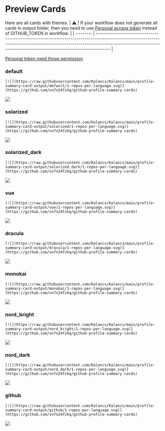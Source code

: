 
# Preview Cards

Here are all cards with themes.
| :warning: | If your workflow does not generate all cards in output folder, then you need to use [Personal access token](https://docs.github.com/en/actions/configuring-and-managing-workflows/creating-and-storing-encrypted-secrets) instead of GITHUB_TOKEN in workflow. |
| :-------: | :------------------------------------------------------------------------------------------------------------------------------------------------------------------------------------------------------------------------------------------------ |

[Personal token need those permission](https://github.com/vn7n24fzkq/github-profile-summary-cards/wiki/Personal-access-token-permissions)


### default


```
[![](https://raw.githubusercontent.com/Kalancs/Kalancs/main/profile-summary-card-output/default/1-repos-per-language.svg)](https://github.com/vn7n24fzkq/github-profile-summary-cards)
```
![](https://raw.githubusercontent.com/Kalancs/Kalancs/main/profile-summary-card-output/default/1-repos-per-language.svg)


### solarized


```
[![](https://raw.githubusercontent.com/Kalancs/Kalancs/main/profile-summary-card-output/solarized/1-repos-per-language.svg)](https://github.com/vn7n24fzkq/github-profile-summary-cards)
```
![](https://raw.githubusercontent.com/Kalancs/Kalancs/main/profile-summary-card-output/solarized/1-repos-per-language.svg)


### solarized_dark


```
[![](https://raw.githubusercontent.com/Kalancs/Kalancs/main/profile-summary-card-output/solarized_dark/1-repos-per-language.svg)](https://github.com/vn7n24fzkq/github-profile-summary-cards)
```
![](https://raw.githubusercontent.com/Kalancs/Kalancs/main/profile-summary-card-output/solarized_dark/1-repos-per-language.svg)


### vue


```
[![](https://raw.githubusercontent.com/Kalancs/Kalancs/main/profile-summary-card-output/vue/1-repos-per-language.svg)](https://github.com/vn7n24fzkq/github-profile-summary-cards)
```
![](https://raw.githubusercontent.com/Kalancs/Kalancs/main/profile-summary-card-output/vue/1-repos-per-language.svg)


### dracula


```
[![](https://raw.githubusercontent.com/Kalancs/Kalancs/main/profile-summary-card-output/dracula/1-repos-per-language.svg)](https://github.com/vn7n24fzkq/github-profile-summary-cards)
```
![](https://raw.githubusercontent.com/Kalancs/Kalancs/main/profile-summary-card-output/dracula/1-repos-per-language.svg)


### monokai


```
[![](https://raw.githubusercontent.com/Kalancs/Kalancs/main/profile-summary-card-output/monokai/1-repos-per-language.svg)](https://github.com/vn7n24fzkq/github-profile-summary-cards)
```
![](https://raw.githubusercontent.com/Kalancs/Kalancs/main/profile-summary-card-output/monokai/1-repos-per-language.svg)


### nord_bright


```
[![](https://raw.githubusercontent.com/Kalancs/Kalancs/main/profile-summary-card-output/nord_bright/1-repos-per-language.svg)](https://github.com/vn7n24fzkq/github-profile-summary-cards)
```
![](https://raw.githubusercontent.com/Kalancs/Kalancs/main/profile-summary-card-output/nord_bright/1-repos-per-language.svg)


### nord_dark


```
[![](https://raw.githubusercontent.com/Kalancs/Kalancs/main/profile-summary-card-output/nord_dark/1-repos-per-language.svg)](https://github.com/vn7n24fzkq/github-profile-summary-cards)
```
![](https://raw.githubusercontent.com/Kalancs/Kalancs/main/profile-summary-card-output/nord_dark/1-repos-per-language.svg)


### github


```
[![](https://raw.githubusercontent.com/Kalancs/Kalancs/main/profile-summary-card-output/github/1-repos-per-language.svg)](https://github.com/vn7n24fzkq/github-profile-summary-cards)
```
![](https://raw.githubusercontent.com/Kalancs/Kalancs/main/profile-summary-card-output/github/1-repos-per-language.svg)

